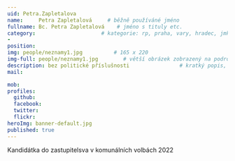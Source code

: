 ```yaml
---
uid: Petra.Zapletalova
name:     Petra Zapletalová     # běžně používáné jméno
fullname: Bc. Petra Zapletalová    # jméno s tituly etc.
category:                     # kategorie: rp, praha, vary, hradec, jmk, senat
- 
position:
img: people/neznamy1.jpg          # 165 x 220
img-full: people/neznamy1.jpg        # větší obrázek zobrazený na podrobném profilu
description: bez politické příslušnosti                # kratký popis, max 160 znaků
mail:

mob:   
profiles: 
  github: 
  facebook:      
  twitter:        
  flickr:       
heroImg: banner-default.jpg
published: true
---
```

Kandidátka do zastupitelsva v komunálních volbách 2022
